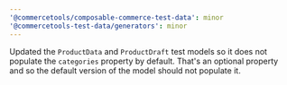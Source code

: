 ```yaml
---
'@commercetools/composable-commerce-test-data': minor
'@commercetools-test-data/generators': minor
---
```


Updated the `ProductData` and `ProductDraft` test models so it does not populate the `categories` property by default. That's an optional property and so the default version of the model should not populate it.
